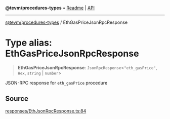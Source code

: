 **@tevm/procedures-types** • [Readme](../README.md) \| [API](../globals.md)

***

[@tevm/procedures-types](../README.md) / EthGasPriceJsonRpcResponse

# Type alias: EthGasPriceJsonRpcResponse

> **EthGasPriceJsonRpcResponse**: `JsonRpcResponse`\<`"eth_gasPrice"`, `Hex`, `string` \| `number`\>

JSON-RPC response for `eth_gasPrice` procedure

## Source

[responses/EthJsonRpcResponse.ts:84](https://github.com/evmts/tevm-monorepo/blob/main/packages/procedures-types/src/responses/EthJsonRpcResponse.ts#L84)
